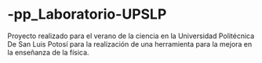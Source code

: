 # -pp_Laboratorio-UPSLP
Proyecto realizado para el verano de la ciencia en la Universidad Politécnica De San Luis Potosí para la realización de una herramienta para la mejora en la enseñanza de la física.  
